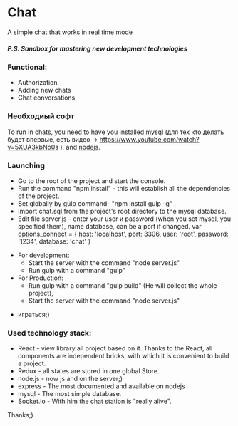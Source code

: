 # Chat #


A simple chat that works in real time mode
##### P.S. Sandbox for mastering new development technologies  #####



### Functional: ### 
- Authorization
- Adding new chats
- Chat conversations

### Необходиый софт ###

To run in chats, you need to have you installed [mysql](https://dev.mysql.com/downloads/installer/) (для тех кто делать будет впервые, есть видео -> https://www.youtube.com/watch?v=5XUA3kbNo0s ), and [nodejs](https://nodejs.org/uk/download/).

### Launching ###
- Go to the root of the project and start the console.
- Run the command "npm install" - this will establish all the dependencies of the project.
- Set globally by gulp command- "npm install gulp -g" .
- import chat.sql from the project's root directory to the mysql database. 
- Edit file server.js - enter your user и password (when you set mysql, you specified them), name database, can be a port if changed. 
        var options_connect = {
            host: 'localhost',
            port: 3306,
            user: 'root',
            password: '1234',
            database: 'chat'
        }
+ For development:
  - Start the server with the command "node server.js"
  - Run gulp with a command "gulp" 
+ For Production:
  - Run gulp with a command "gulp build" (He will collect the whole project),
  -  Start the server with the command "node server.js"
- играться;)

### Used technology stack: ### 
- React - view library all project based on it. Thanks to the React, all components are independent bricks, with which it is convenient to build a project.  
- Redux - all states are stored in one global Store. 
- node.js - now js and on the server;)
- express - The most documented and available on nodejs
- mysql - The most simple database.
- Socket.io - With him the chat station is "really alive". 


Thanks;)
